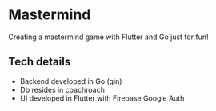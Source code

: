 # Mastermind

Creating a mastermind game with Flutter and Go just for fun!

## Tech details

 - Backend developed in Go (gin)
 - Db resides in coachroach
 - UI developed in Flutter with Firebase Google Auth